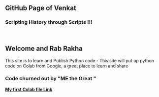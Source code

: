 
## GitHub Page of Venkat 


  <h3> Scripting History through Scripts  !!!</h3>
  <br>
  
   <h2> <b>Welcome  and  Rab Rakha </b></h2>
 
This site is to learn and Publish Python code - This site will put up python code on Colab from Google, a great place to learn and share 

<h3>
 Code churned out by "ME the Great " 
</h3>
  
  <a href = "https://github.com/Venkat-100/Venkat-100.github.io/blob/main/Summertrg_Venkat.ipynb"> <b>My first Colab file Link </b></a> 

  
